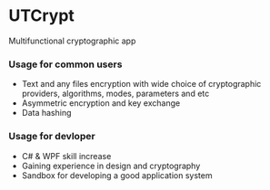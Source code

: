 # UTCrypt
Multifunctional cryptographic app

### Usage for common users
- Text and any files encryption with wide choice of cryptographic providers, algorithms, modes, parameters and etc
- Asymmetric encryption and key exchange
- Data hashing

### Usage for devloper
- C# & WPF skill increase
- Gaining experience in design and cryptography
- Sandbox for developing a good application system
